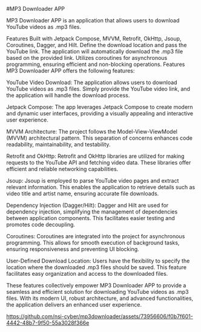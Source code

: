 #MP3 Downloader APP

MP3 Downloader APP is an application that allows users to download YouTube videos as .mp3 files.

Features
Built with Jetpack Compose, MVVM, Retrofit, OkHttp, Jsoup, Coroutines, Dagger, and Hilt.
Define the download location and pass the YouTube link. The application will automatically download the .mp3 file based on the provided link.
Utilizes coroutines for asynchronous programming, ensuring efficient and non-blocking operations.
Features
MP3 Downloader APP offers the following features:

YouTube Video Download: The application allows users to download YouTube videos as .mp3 files. Simply provide the YouTube video link, and the application will handle the download process.

Jetpack Compose: The app leverages Jetpack Compose to create modern and dynamic user interfaces, providing a visually appealing and interactive user experience.

MVVM Architecture: The project follows the Model-View-ViewModel (MVVM) architectural pattern. This separation of concerns enhances code readability, maintainability, and testability.

Retrofit and OkHttp: Retrofit and OkHttp libraries are utilized for making requests to the YouTube API and fetching video data. These libraries offer efficient and reliable networking capabilities.

Jsoup: Jsoup is employed to parse YouTube video pages and extract relevant information. This enables the application to retrieve details such as video title and artist name, ensuring accurate file downloads.

Dependency Injection (Dagger/Hilt): Dagger and Hilt are used for dependency injection, simplifying the management of dependencies between application components. This facilitates easier testing and promotes code decoupling.

Coroutines: Coroutines are integrated into the project for asynchronous programming. This allows for smooth execution of background tasks, ensuring responsiveness and preventing UI blocking.

User-Defined Download Location: Users have the flexibility to specify the location where the downloaded .mp3 files should be saved. This feature facilitates easy organization and access to the downloaded files.

These features collectively empower MP3 Downloader APP to provide a seamless and efficient solution for downloading YouTube videos as .mp3 files. With its modern UI, robust architecture, and advanced functionalities, the application delivers an enhanced user experience.


https://github.com/nsi-cyber/mp3downloader/assets/73956606/f0b7f601-4442-48b7-9f50-55a3028f366e

